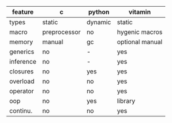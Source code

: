 | feature       | c            | python        | vitamin        |
|---------------|--------------|---------------|----------------|
| types         | static       | dynamic       | static         |
| macro         | preprocessor | no            | hygenic macros |
| memory        | manual       | gc            | optional manual|
| generics      | no           | -             | yes            |
| inference     | no           | -             | yes            |
| closures      | no           | yes           | yes            |
| overload      | no           | no            | yes            |
| operator      | no           | no            | yes            |
| oop           | no           | yes           | library        |
| continu.      | no           | no            | yes            |
